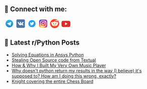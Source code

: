 ## 🔎 Connect with me:
[<img src="https://github.com/bullbesh/bullbesh/blob/main/images/Telegram.png" width="32" height="32" />](https://t.me/bullbesh)
[<img src="https://github.com/bullbesh/bullbesh/blob/main/images/VK.png" width="32" height="32" />](https://vk.com/bullbesh)
[<img src="https://github.com/bullbesh/bullbesh/blob/main/images/Twitter.png" width="32" height="32" />](https://twitter.com/bullbesh1)
[<img src="https://github.com/bullbesh/bullbesh/blob/main/images/Instagram.png" width="32" height="32" />](https://www.instagram.com/bullbesh)
[<img src="https://github.com/bullbesh/bullbesh/blob/main/images/Reddit.png" width="32" height="32" />](https://www.reddit.com/user/bullbesh)
[<img src="https://github.com/bullbesh/bullbesh/blob/main/images/YouTube.png" width="32" height="32" />](https://www.youtube.com/channel/UCtfjRs6uzgq5mfm8S06WTcg)

## 📕 Latest r/Python Posts
<!-- BLOG-POST-LIST:START -->
- [Solving Equations in Ansys Python](https://www.reddit.com/r/Python/comments/z05qph/solving_equations_in_ansys_python/)
- [Stealing Open Source code from Textual](https://www.reddit.com/r/Python/comments/z055ei/stealing_open_source_code_from_textual/)
- [How &amp; Why I Built My Very Own Music Player](https://www.reddit.com/r/Python/comments/z04n3g/how_why_i_built_my_very_own_music_player/)
- [Why doesn&#39;t python return my results in the way &lpar;I believe&rpar; it&#39;s supposed to? How am I doing this wrong, exactly?](https://www.reddit.com/r/Python/comments/z042c2/why_doesnt_python_return_my_results_in_the_way_i/)
- [Knight covering the entire Chess Board](https://www.reddit.com/r/Python/comments/z03bhu/knight_covering_the_entire_chess_board/)
<!-- BLOG-POST-LIST:END -->
